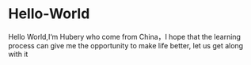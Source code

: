 # Hello-World
Hello World,I‘m Hubery who come from China，I hope that the learning process can give me the opportunity to make life better, let us get along with it
